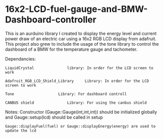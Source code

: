 # 16x2-LCD-fuel-gauge-and-BMW-Dashboard-controller
This is an aurduino library I created to display the energy level and current power draw of an electric car using a 16x2 RGB LCD display from adafruit. This project also grew to include the usage of the tone library to control the dashboard of a BMW for the temperature gauge and tachometer. 

Dependancies:
	
	LiquidCrystal 				library: In order for the LCD screen to work
	
	Adafruit_RGB_LCD_Shield_Library 	Library: In order for the LCD screen to work
	
	Tone 					Library: For dashboard controll
	
	CANBUS shield				Library: For using the canbus shield
	
Notes:
	Constructor (Gauge::Gauge(int,int,int)) should be initialized globally and Gauge::setup(lcd) should be called in setup
	
	Gauge::displayFuel(fuel) or Gauge::displayEnergy(energy) are used to update the lcd
